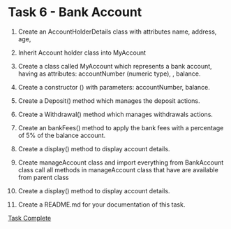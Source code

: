 # Task 6 - Bank Account
1. Create an AccountHolderDetails class with attributes name, address, age,

2. Inherit Account holder class into MyAccount

3. Create a class called MyAccount which represents a bank account, having as attributes: accountNumber (numeric type),
, balance.

4. Create a constructor () with parameters: accountNumber, balance.

5. Create a Deposit() method which manages the deposit actions.
6. Create a Withdrawal() method which manages withdrawals actions.
7. Create an bankFees() method to apply the bank fees with a percentage of 5% of the balance account.
8. Create a display() method to display account details.

9. Create manageAccount class and import everything from BankAccount class
call all methods in manageAccount class that have are available from parent class

10. Create a display() method to display account details.

11. Create a README.md for your documentation of this task.


[Task Complete](https://github.com/MattSokol79/Python_Bank_Account/blob/main/bank_account.py)